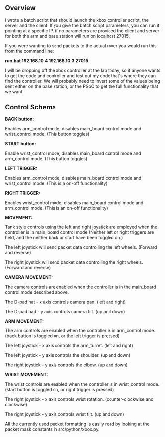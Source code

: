 ## Overview

I wrote a batch script that should launch the xbox controller script, the server and the client.  If you give the batch script parameters, you can run it pointing at a specific IP.  if no parameters are provided the client and server for both the arm and base station will run on localhost 27015.

If you were wanting to send packets to the actual rover you would run this from the command line:

**run.bat 192.168.10.4 192.168.10.3 27015**

I will be dropping off the xbox controller at the lab today, so if anyone wants to get the code and controller and test out my code that's where they can find the controller. We will probably need to invert some of the values being sent either on the base station, or the PSoC to get the full functionality that we want.

## Control Schema

**BACK button:** 

Enables arm_control mode, disables main_board control mode and wrist_control mode. (This button toggles)

**START button:**

Enable wrist_control mode, disables main_board control mode and arm_control mode. (This button toggles)

**LEFT TRIGGER:**

Enables arm_control mode, disables main_board control mode and wrist_control mode. (This is a on-off functionality)

**RIGHT TRIGGER:** 

Enables wrist_control mode, disables main_board control mode and arm_control mode. (This is an on-off functionality)

**MOVEMENT:**

Tank style controls using the left and right joystick are employed when the controller is in main_board control mode (Neither left or right triggers are held, and the neither back or start have been toggled on.)

The left joystick will send packet data controlling the left wheels. (Forward and reverse)

The right joystick will send packet data controlling the right wheels. (Forward and reverse)

**CAMERA MOVEMENT:**

The camera controls are enabled when the controller is in the main_board control mode described above.

The D-pad hat - x axis controls camera pan. (left and right)

The D-pad had - y axis controls camera tilt. (up and down)

**ARM MOVEMENT:**

The arm controls are enabled when the controller is in arm_control mode. (back button is toggled on, or the left trigger is pressed)

The left joystick - x axis controls the arm_turret. (left and right)

The left joystick - y axis controls the shoulder. (up and down)

The right joystick - y axis controls the elbow. (up and down)

**WRIST MOVEMENT:**

The wrist controls are enabled when the controller is in wrist_control mode. (start button is toggled on, or right trigger is pressed)

The right joystick - x axis controls wrist rotation. (counter-clockwise and clockwise)

The right joystick - y axis controls wrist tilt. (up and down)

All the currently used packet formatting is easily read by looking at the packet mask constants in src/python/xbox.py.
